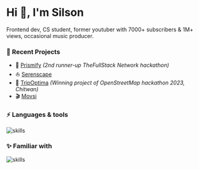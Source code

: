 <h1>Hi 👋, I'm Silson</h1>

Frontend dev, CS student, former youtuber with 7000+ subscribers & 1M+ views, occasional music producer.

### 🌙 Recent Projects
- 🔮 [Prismify](https://prismify.vercel.app) _(2nd runner-up TheFullStack Network hackathon)_
- ⛵ [Serenscape](https://serenscape.netlify.app)
- 📌 [TripOptima](https://tripoptima.netlify.app/) _(Winning project of OpenStreetMap hackathon 2023, Chitwan)_
- 🎬 [Movsi](https://movsi.netlify.app)



### ⚡ Languages & tools 
![skills](https://skillicons.dev/icons?i=ts,js,html,css,sass,react,nodejs,express,nextjs,astro,redux,prisma,mongodb,tailwind,firebase,supabase,apollo,git&theme=dark)

### ✨ Familiar with 
![skills](https://skillicons.dev/icons?i=c,cpp,py&theme=dark)

